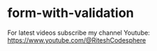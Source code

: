 # form-with-validation
For latest videos subscribe my channel Youtube: https://www.youtube.com/@RiteshCodesphere
